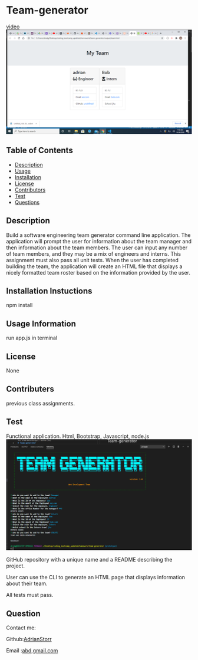# Team-generator
[video](https://drive.google.com/file/d/1PFstYZzvlo0VYxNkAucgN5vaeMG_XarT/view?usp=sharing)
![screenshot](./Assets/images/Teams.png)


  ## Table of Contents
  * [Description](Description)
  * [Usage](Usage)
  * [Installation](Installation)
  * [License](License)
  * [Contributors](contributers)
  * [Test](Test)
  * [Questions](Questions)

  ## Description
  Build a software engineering team generator command line application. The application will prompt the user for information about the team manager and then information about the team members. The user can input any number of team members, and they may be a mix of engineers and interns. This assignment must also pass all unit tests. When the user has completed building the team, the application will create an HTML file that displays a nicely formatted team roster based on the information provided by the user.
  

  ## Installation Instuctions
  npm install

  ## Usage Information
  run app.js in terminal

  ## License
  None

  ## Contributers
  previous class assignments.

  ## Test
  Functional application.
  Html, Bootstrap, Javascript, node.js
  ![picture](./Assets/images/Teamgen.png)

GitHub repository with a unique name and a README describing the project.


User can use the CLI to generate an HTML page that displays information about their team.


All tests must pass.

  ## Question
  Contact me:

  Github:[AdrianStorr](https://github.com/AdrianStorr)
  
  Email :[abd,gmail.com](https://github.com/AdrianStorr)


